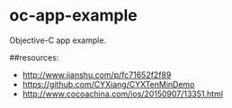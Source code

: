 # oc-app-example
Objective-C app example.


##resources:
+ http://www.jianshu.com/p/fc71652f2f89
+ https://github.com/CYXiang/CYXTenMinDemo
+ http://www.cocoachina.com/ios/20150907/13351.html
